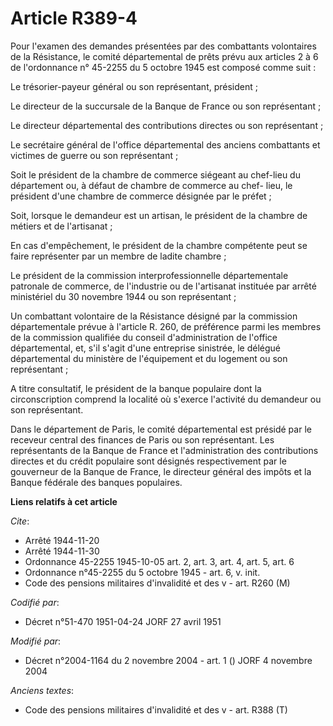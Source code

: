 # Article R389-4

Pour l'examen des demandes présentées par des combattants volontaires de la Résistance, le comité départemental de prêts
prévu aux articles 2 à 6 de l'ordonnance n° 45-2255 du 5 octobre 1945 est composé comme suit :

Le trésorier-payeur général ou son représentant, président ;

Le directeur de la succursale de la Banque de France ou son représentant ;

Le directeur départemental des contributions directes ou son représentant ;

Le secrétaire général de l'office départemental des anciens combattants et victimes de guerre ou son représentant ;

Soit le président de la chambre de commerce siégeant au chef-lieu du département ou, à défaut de chambre de commerce au chef-
lieu, le président d'une chambre de commerce désignée par le préfet ;

Soit, lorsque le demandeur est un artisan, le président de la chambre de métiers et de l'artisanat ;

En cas d'empêchement, le président de la chambre compétente peut se faire représenter par un membre de ladite chambre ;

Le président de la commission interprofessionnelle départementale patronale de commerce, de l'industrie ou de l'artisanat
instituée par arrêté ministériel du 30 novembre 1944 ou son représentant ;

Un combattant volontaire de la Résistance désigné par la commission départementale prévue à l'article R. 260, de préférence
parmi les membres de la commission qualifiée du conseil d'administration de l'office départemental, et, s'il s'agit d'une
entreprise sinistrée, le délégué départemental du ministère de l'équipement et du logement ou son représentant ;

A titre consultatif, le président de la banque populaire dont la circonscription comprend la localité où s'exerce l'activité
du demandeur ou son représentant.

Dans le département de Paris, le comité départemental est présidé par le receveur central des finances de Paris ou son
représentant. Les représentants de la Banque de France et l'administration des contributions directes et du crédit populaire
sont désignés respectivement par le gouverneur de la Banque de France, le directeur général des impôts et la Banque fédérale
des banques populaires.

**Liens relatifs à cet article**

_Cite_:

  - Arrêté 1944-11-20
  - Arrêté 1944-11-30
  - Ordonnance 45-2255 1945-10-05 art. 2, art. 3, art. 4, art. 5, art. 6
  - Ordonnance n°45-2255 du 5 octobre 1945 - art. 6, v. init.
  - Code des pensions militaires d'invalidité et des v - art. R260 (M)

_Codifié par_:

  - Décret n°51-470 1951-04-24 JORF 27 avril 1951

_Modifié par_:

  - Décret n°2004-1164 du 2 novembre 2004 - art. 1 () JORF 4 novembre 2004

_Anciens textes_:

  - Code des pensions militaires d'invalidité et des v - art. R388 (T)
